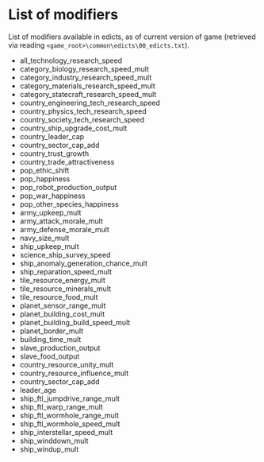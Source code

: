 List of modifiers
===

List of modifiers available in edicts, as of current version of game (retrieved via reading `<game_root>\common\edicts\00_edicts.txt`).

* all_technology_research_speed
* category_biology_research_speed_mult
* category_industry_research_speed_mult
* category_materials_research_speed_mult
* category_statecraft_research_speed_mult
* country_engineering_tech_research_speed
* country_physics_tech_research_speed
* country_society_tech_research_speed
* country_ship_upgrade_cost_mult
* country_leader_cap
* country_sector_cap_add
* country_trust_growth
* country_trade_attractiveness
* pop_ethic_shift
* pop_happiness
* pop_robot_production_output
* pop_war_happiness
* pop_other_species_happiness
* army_upkeep_mult
* army_attack_morale_mult
* army_defense_morale_mult
* navy_size_mult
* ship_upkeep_mult
* science_ship_survey_speed
* ship_anomaly_generation_chance_mult
* ship_reparation_speed_mult
* tile_resource_energy_mult
* tile_resource_minerals_mult
* tile_resource_food_mult
* planet_sensor_range_mult
* planet_building_cost_mult
* planet_building_build_speed_mult
* planet_border_mult
* building_time_mult
* slave_production_output
* slave_food_output
* country_resource_unity_mult
* country_resource_influence_mult
* country_sector_cap_add
* leader_age
* ship_ftl_jumpdrive_range_mult
* ship_ftl_warp_range_mult
* ship_ftl_wormhole_range_mult
* ship_ftl_wormhole_speed_mult
* ship_interstellar_speed_mult
* ship_winddown_mult
* ship_windup_mult
